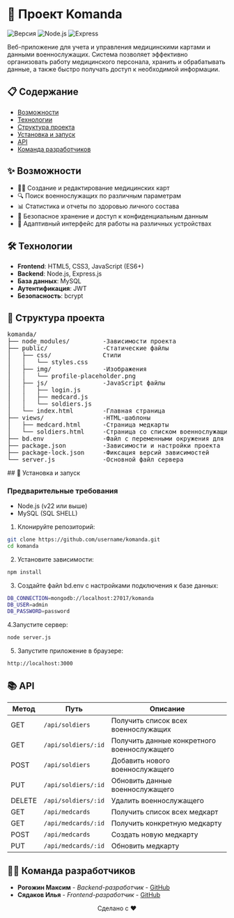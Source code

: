 # 🏥 Проект Komanda

![Версия](https://img.shields.io/badge/версия-1.0.0-blue)
![Node.js](https://img.shields.io/badge/Node.js-22.15-green)
![Express](https://img.shields.io/badge/Express-4.21.2-lightgrey)

Веб-приложение для учета и управления медицинскими картами и данными военнослужащих. Система позволяет эффективно организовать работу медицинского персонала, хранить и обрабатывать данные, а также быстро получать доступ к необходимой информации.

## 📋 Содержание

- [Возможности](#возможности)
- [Технологии](#технологии)
- [Структура проекта](#структура-проекта)
- [Установка и запуск](#установка-и-запуск)
- [API](#api)
- [Команда разработчиков](#команда-разработчиков)

## ✨ Возможности

- 👨‍⚕️ Создание и редактирование медицинских карт
- 🔍 Поиск военнослужащих по различным параметрам
- 📊 Статистика и отчеты по здоровью личного состава
- 🔐 Безопасное хранение и доступ к конфиденциальным данным
- 📱 Адаптивный интерфейс для работы на различных устройствах

## 🛠 Технологии

- **Frontend**: HTML5, CSS3, JavaScript (ES6+)
- **Backend**: Node.js, Express.js
- **База данных**: MySQL
- **Аутентификация**: JWT
- **Безопасность**: bcrypt

<h2>📁 Структура проекта</h2>
<pre>
komanda/
├── node_modules/        <span style="color: #888;"><!-- Зависимости проекта --></span> -Зависимости проекта
├── public/              <span style="color: #888;"><!-- Статические файлы --></span> -Статические файлы
│   ├── css/             <span style="color: #888;"><!-- Стили --></span> Стили
│   │   └── styles.css
│   ├── img/             <span style="color: #888;"><!-- Изображения --></span> -Изображения
│   │   └── profile-placeholder.png
│   ├── js/              <span style="color: #888;"><!-- JavaScript файлы --></span> -JavaScript файлы
│   │   ├── login.js
│   │   ├── medcard.js
│   │   └── soldiers.js
│   └── index.html       <span style="color: #888;"><!-- Главная страница --></span> -Главная страница
├── views/               <span style="color: #888;"><!-- HTML-шаблоны --></span> -HTML-шаблоны
│   ├── medcard.html     <span style="color: #888;"><!-- Страница медкарты --></span> -Страница медкарты
│   └── soldiers.html    <span style="color: #888;"><!-- Страница со списком военнослужащих --></span> -Страница со списком военнослужащих
├── bd.env               <span style="color: #888;"><!-- Файл с переменными окружения для БД --></span> -Файл с переменными окружения для БД
├── package.json         <span style="color: #888;"><!-- Зависимости и настройки проекта --></span> -Зависимости и настройки проекта
├── package-lock.json    <span style="color: #888;"><!-- Фиксация версий зависимостей --></span> -Фиксация версий зависимостей
└── server.js            <span style="color: #888;"><!-- Основной файл сервера --></span> -Основной файл сервера
</pre>
## 🚀 Установка и запуск

### Предварительные требования

- Node.js (v22 или выше)
- MySQL (SQL SHELL)



1. Клонируйте репозиторий:

```bash
git clone https://github.com/username/komanda.git
cd komanda
```

2. Установите зависимости:
   
```bash
npm install
```

3. Создайте файл bd.env с настройками подключения к базе данных:
   
```bash
DB_CONNECTION=mongodb://localhost:27017/komanda
DB_USER=admin
DB_PASSWORD=password
```

4.Запустите сервер:

```bash
node server.js
```

5. Запустите приложение в браузере:

```bash
http://localhost:3000
```
## 📚 API

<table>
  <thead>
    <tr>
      <th>Метод</th>
      <th>Путь</th>
      <th>Описание</th>
    </tr>
  </thead>
  <tbody>
    <tr>
      <td>GET</td>
      <td><code>/api/soldiers</code></td>
      <td>Получить список всех военнослужащих</td>
    </tr>
    <tr>
      <td>GET</td>
      <td><code>/api/soldiers/:id</code></td>
      <td>Получить данные конкретного военнослужащего</td>
    </tr>
    <tr>
      <td>POST</td>
      <td><code>/api/soldiers</code></td>
      <td>Добавить нового военнослужащего</td>
    </tr>
    <tr>
      <td>PUT</td>
      <td><code>/api/soldiers/:id</code></td>
      <td>Обновить данные военнослужащего</td>
    </tr>
    <tr>
      <td>DELETE</td>
      <td><code>/api/soldiers/:id</code></td>
      <td>Удалить военнослужащего</td>
    </tr>
    <tr>
      <td>GET</td>
      <td><code>/api/medcards</code></td>
      <td>Получить список всех медкарт</td>
    </tr>
    <tr>
      <td>GET</td>
      <td><code>/api/medcards/:id</code></td>
      <td>Получить конкретную медкарту</td>
    </tr>
    <tr>
      <td>POST</td>
      <td><code>/api/medcards</code></td>
      <td>Создать новую медкарту</td>
    </tr>
    <tr>
      <td>PUT</td>
      <td><code>/api/medcards/:id</code></td>
      <td>Обновить медкарту</td>
    </tr>
  </tbody>
</table>

## 👨‍💻 Команда разработчиков
- **Рогожин Максим** - _Backend-разработчик_ - [GitHub](https://github.com/wottakfint)
- **Сядаков Илья** - _Frontend-разработчик_ - [GitHub](https://github.com/deashii)

<p align="center">
  Сделано с ❤️ 
</p>

